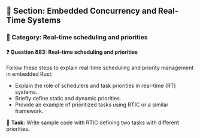 ## 📘 Section: Embedded Concurrency and Real-Time Systems  
### 🔹 Category: Real-time scheduling and priorities  
#### ❓ Question 883: Real-time scheduling and priorities

Follow these steps to explain real-time scheduling and priority management in embedded Rust:

- Explain the role of schedulers and task priorities in real-time (RT) systems.
- Briefly define static and dynamic priorities.
- Provide an example of prioritized tasks using RTIC or a similar framework.

🔧 **Task:** Write sample code with RTIC defining two tasks with different priorities.
